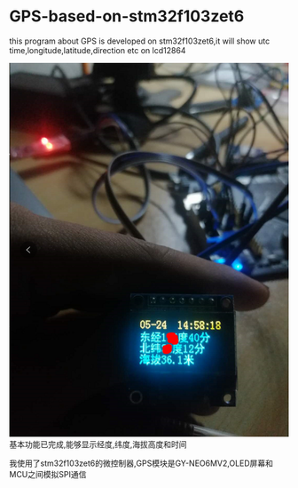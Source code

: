 
# GPS-based-on-stm32f103zet6

this program about GPS is developed on stm32f103zet6,it will show utc time,longitude,latitude,direction etc on lcd12864

![1](assets/2020-05-24-15-06-57.png)
基本功能已完成,能够显示经度,纬度,海拔高度和时间

我使用了stm32f103zet6的微控制器,GPS模块是GY-NEO6MV2,OLED屏幕和MCU之间模拟SPI通信

